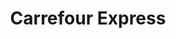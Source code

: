 ---
title: "Carrefour Express"
url: /ciudad-autonoma-de-buenos-aires/carrefour-express-mariscal-antonio-jose-de-sucre-2/
shop: comodidad
---